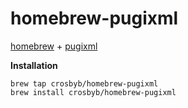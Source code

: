 homebrew-pugixml
================

[homebrew][h] + [pugixml][p]

[h]: https://github.com/mxcl/homebrew
[p]: https://code.google.com/p/pugixml/

**Installation**

    brew tap crosbyb/homebrew-pugixml
    brew install crosbyb/homebrew-pugixml
